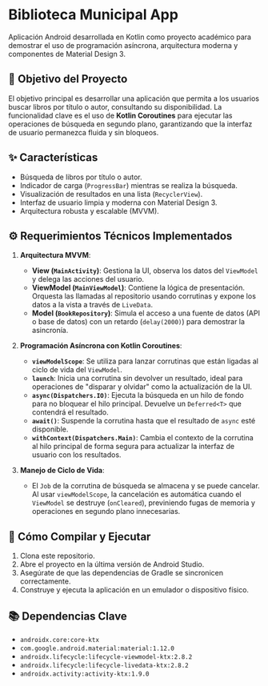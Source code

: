 # Biblioteca Municipal App

Aplicación Android desarrollada en Kotlin como proyecto académico para demostrar el uso de programación asíncrona, arquitectura moderna y componentes de Material Design 3.

## 🎯 Objetivo del Proyecto

El objetivo principal es desarrollar una aplicación que permita a los usuarios buscar libros por título o autor, consultando su disponibilidad. La funcionalidad clave es el uso de **Kotlin Coroutines** para ejecutar las operaciones de búsqueda en segundo plano, garantizando que la interfaz de usuario permanezca fluida y sin bloqueos.

## ✨ Características

- Búsqueda de libros por título o autor.
- Indicador de carga (`ProgressBar`) mientras se realiza la búsqueda.
- Visualización de resultados en una lista (`RecyclerView`).
- Interfaz de usuario limpia y moderna con Material Design 3.
- Arquitectura robusta y escalable (MVVM).

## ⚙️ Requerimientos Técnicos Implementados

1.  **Arquitectura MVVM**:
    -   **View (`MainActivity`)**: Gestiona la UI, observa los datos del `ViewModel` y delega las acciones del usuario.
    -   **ViewModel (`MainViewModel`)**: Contiene la lógica de presentación. Orquesta las llamadas al repositorio usando corrutinas y expone los datos a la vista a través de `LiveData`.
    -   **Model (`BookRepository`)**: Simula el acceso a una fuente de datos (API o base de datos) con un retardo (`delay(2000)`) para demostrar la asincronía.

2.  **Programación Asíncrona con Kotlin Coroutines**:
    -   **`viewModelScope`**: Se utiliza para lanzar corrutinas que están ligadas al ciclo de vida del `ViewModel`.
    -   **`launch`**: Inicia una corrutina sin devolver un resultado, ideal para operaciones de "disparar y olvidar" como la actualización de la UI.
    -   **`async(Dispatchers.IO)`**: Ejecuta la búsqueda en un hilo de fondo para no bloquear el hilo principal. Devuelve un `Deferred<T>` que contendrá el resultado.
    -   **`await()`**: Suspende la corrutina hasta que el resultado de `async` esté disponible.
    -   **`withContext(Dispatchers.Main)`**: Cambia el contexto de la corrutina al hilo principal de forma segura para actualizar la interfaz de usuario con los resultados.

3.  **Manejo de Ciclo de Vida**:
    -   El `Job` de la corrutina de búsqueda se almacena y se puede cancelar. Al usar `viewModelScope`, la cancelación es automática cuando el `ViewModel` se destruye (`onCleared`), previniendo fugas de memoria y operaciones en segundo plano innecesarias.

## 🚀 Cómo Compilar y Ejecutar

1.  Clona este repositorio.
2.  Abre el proyecto en la última versión de Android Studio.
3.  Asegúrate de que las dependencias de Gradle se sincronicen correctamente.
4.  Construye y ejecuta la aplicación en un emulador o dispositivo físico.

## 📚 Dependencias Clave

-   `androidx.core:core-ktx`
-   `com.google.android.material:material:1.12.0`
-   `androidx.lifecycle:lifecycle-viewmodel-ktx:2.8.2`
-   `androidx.lifecycle:lifecycle-livedata-ktx:2.8.2`
-   `androidx.activity:activity-ktx:1.9.0`
